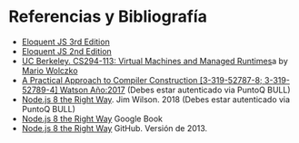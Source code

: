 # Referencias y Bibliografía

* [Eloquent JS 3rd Edition](https://eloquentjavascript.net/)
* [Eloquent JS 2nd Edition](http://eloquentjavascript.net/2nd_edition/)
* [UC Berkeley. CS294-113: Virtual Machines and Managed Runtimes](http://www.wolczko.com/CS294/index.html)a by [Mario Wolczko](http://www.wolczko.com/)
* [A Practical Approach to Compiler Construction [3-319-52787-8; 3-319-52789-4] Watson
Año:2017](http://sfx.greendata.es.accedys2.bbtk.ull.es/ull?ctx_ver=Z39.88-2004&ctx_enc=info:ofi/enc:UTF-8&ctx_tim=2019-01-29T11%3A44%3A47IST&url_ver=Z39.88-2004&url_ctx_fmt=infofi/fmt:kev:mtx:ctx&rfr_id=info:sid/primo.exlibrisgroup.com:primo3-Journal-ullsfx&rft_val_fmt=info:ofi/fmt:kev:mtx:book&rft.genre=book&rft.atitle=&rft.jtitle=&rft.btitle=A%20Practical%20Approach%20to%20Compiler%20Construction&rft.aulast=Watson&rft.auinit=&rft.auinit1=&rft.auinitm=&rft.ausuffix=&rft.au=Watson&rft.aucorp=&rft.volume=&rft.issue=&rft.part=&rft.quarter=&rft.ssn=&rft.spage=&rft.epage=&rft.pages=&rft.artnum=&rft.issn=&rft.eissn=&rft.isbn=3-319-52787-8&rft.sici=&rft.coden=&rft_id=info:doi/&rft.object_id=3710000001127445&svc_val_fmt=info:ofi/fmt:kev:mtx:sch_svc&svc.fulltext=yes&rft_dat=%3Cullsfx%3E3710000001127445%3C/ullsfx%3E%3Curl%3E%3C/url%3E&rft.eisbn=&rft_id=info:oai/&req.language=spa&rft_pqid=) (Debes estar autenticado via PuntoQ BULL)
* [Node.js 8 the Right Way](https://proquest-safaribooksonline-com.accedys2.bbtk.ull.es/9781680505344). Jim Wilson. 2018 (Debes estar autenticado via PuntoQ BULL)
* [Node.js 8 the Right Way](https://books.google.es/books?id=oA9QDwAAQBAJ&lpg=PT96&ots=-mLQPlvsSj&dq=should%20ldjclient%20emit%20a%20close%20event&hl=es&pg=PP1#v=onepage&q=should%20ldjclient%20emit%20a%20close%20event&f=false) Google Book
* [Node.js 8 the Right Way](https://github.com/iMarcoGovea/books/blob/master/nodejs/Node.js%20the%20Right%20Way.pdf) GitHub. Versión de 2013.
